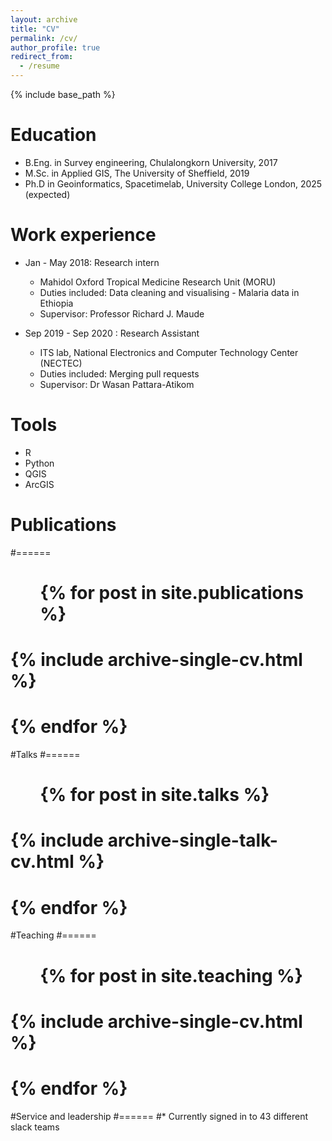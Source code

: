 ```yaml
---
layout: archive
title: "CV"
permalink: /cv/
author_profile: true
redirect_from:
  - /resume
---
```


{% include base_path %}

Education
======
* B.Eng. in Survey engineering, Chulalongkorn University, 2017
* M.Sc. in Applied GIS, The University of Sheffield, 2019
* Ph.D in Geoinformatics, Spacetimelab, University College London, 2025 (expected)

Work experience
======
* Jan - May 2018: Research intern
  * Mahidol Oxford Tropical Medicine Research Unit (MORU)
  * Duties included: Data cleaning and visualising - Malaria data in Ethiopia 
  * Supervisor: Professor Richard J. Maude

* Sep 2019 - Sep 2020 : Research Assistant
  * ITS lab, National Electronics and Computer Technology Center (NECTEC)
  * Duties included: Merging pull requests
  * Supervisor: Dr Wasan Pattara-Atikom
  
Tools
======
* R
* Python
* QGIS
* ArcGIS

# Publications
#======
#  <ul>{% for post in site.publications %}
#    {% include archive-single-cv.html %}
#  {% endfor %}</ul>
  
#Talks
#======
#  <ul>{% for post in site.talks %}
#    {% include archive-single-talk-cv.html %}
#  {% endfor %}</ul>
  
#Teaching
#======
#  <ul>{% for post in site.teaching %}
#    {% include archive-single-cv.html %}
#  {% endfor %}</ul>
  
#Service and leadership
#======
#* Currently signed in to 43 different slack teams
